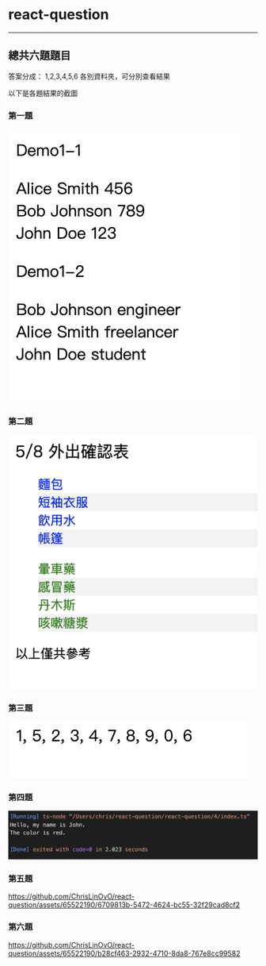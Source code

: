 # react-question

---

## 總共六題題目

答案分成： 1,2,3,4,5,6 各別資料夾，可分別查看結果

以下是各題結果的截圖

### 第一題

![image](./image/demo1.jpg)

### 第二題

![image](./image/demo2.jpg)

### 第三題

![image](./image/demo3.jpg)

### 第四題

![image](./image/demo4.jpg)

### 第五題

https://github.com/ChrisLinOvO/react-question/assets/65522190/6709813b-5472-4624-bc55-32f29cad8cf2

### 第六題

https://github.com/ChrisLinOvO/react-question/assets/65522190/b28cf463-2932-4710-8da8-767e8cc99582





